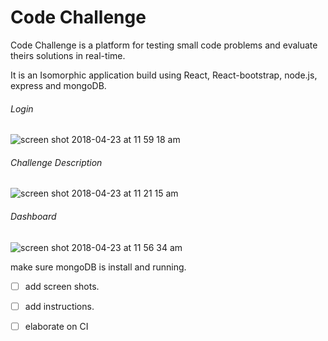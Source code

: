 # Code Challenge

Code Challenge is a platform for testing small code problems and evaluate theirs solutions
in real-time.

It is an Isomorphic application build using React, React-bootstrap, node.js, express and mongoDB.


###### Login


![screen shot 2018-04-23 at 11 59 18 am](https://user-images.githubusercontent.com/22829270/39147323-266924e6-46ee-11e8-866c-384dff7c21cf.png)






###### Challenge Description

![screen shot 2018-04-23 at 11 21 15 am](https://user-images.githubusercontent.com/22829270/39146059-82253580-46ea-11e8-8647-df0dc0b1d454.png)





###### Dashboard 

![screen shot 2018-04-23 at 11 56 34 am](https://user-images.githubusercontent.com/22829270/39147816-8611b952-46ef-11e8-8c13-0dfb3fdd3927.png)







make sure mongoDB is install and running.




- [ ] add screen shots.
- [ ] add instructions.
- [ ] elaborate on CI


